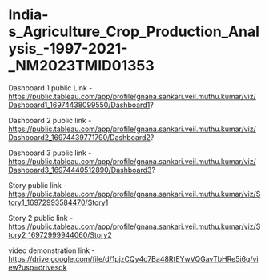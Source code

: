 # India-s_Agriculture_Crop_Production_Analysis_-1997-2021-_NM2023TMID01353


Dashboard 1 public Link - https://public.tableau.com/app/profile/gnana.sankari.veil.muthu.kumar/viz/Dashboard1_16974438099550/Dashboard1?

Dashboard 2 public link - https://public.tableau.com/app/profile/gnana.sankari.veil.muthu.kumar/viz/Dashboard2_16974439771790/Dashboard2?

Dashboard 3 public link - https://public.tableau.com/app/profile/gnana.sankari.veil.muthu.kumar/viz/Dashboard3_16974440512890/Dashboard3?

Story public link - https://public.tableau.com/app/profile/gnana.sankari.veil.muthu.kumar/viz/Story1_16972993584470/Story1

Story 2 public link - https://public.tableau.com/app/profile/gnana.sankari.veil.muthu.kumar/viz/Story2_16972999944060/Story2

video demonstration link - https://drive.google.com/file/d/1pjzCQy4c7Ba48RtEYwVQGavTbHRe5i6q/view?usp=drivesdk
